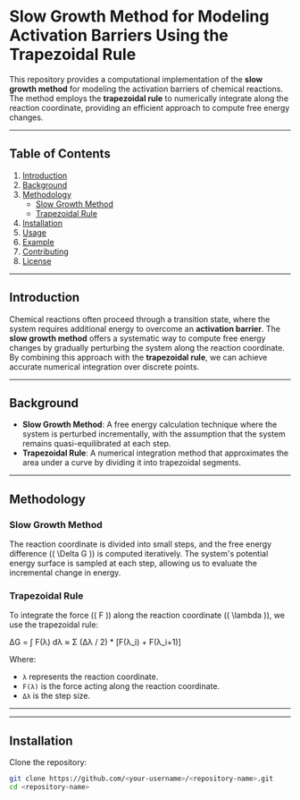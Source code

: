 # Slow Growth Method for Modeling Activation Barriers Using the Trapezoidal Rule

This repository provides a computational implementation of the **slow growth method** for modeling the activation barriers of chemical reactions. The method employs the **trapezoidal rule** to numerically integrate along the reaction coordinate, providing an efficient approach to compute free energy changes.

---

## Table of Contents
1. [Introduction](#introduction)
2. [Background](#background)
3. [Methodology](#methodology)
    - [Slow Growth Method](#slow-growth-method)
    - [Trapezoidal Rule](#trapezoidal-rule)
4. [Installation](#installation)
5. [Usage](#usage)
6. [Example](#example)
7. [Contributing](#contributing)
8. [License](#license)

---

## Introduction
Chemical reactions often proceed through a transition state, where the system requires additional energy to overcome an **activation barrier**. The **slow growth method** offers a systematic way to compute free energy changes by gradually perturbing the system along the reaction coordinate. By combining this approach with the **trapezoidal rule**, we can achieve accurate numerical integration over discrete points.

---

## Background
- **Slow Growth Method**: A free energy calculation technique where the system is perturbed incrementally, with the assumption that the system remains quasi-equilibrated at each step.
- **Trapezoidal Rule**: A numerical integration method that approximates the area under a curve by dividing it into trapezoidal segments.

---

## Methodology

### Slow Growth Method
The reaction coordinate is divided into small steps, and the free energy difference (\( \Delta G \)) is computed iteratively. The system's potential energy surface is sampled at each step, allowing us to evaluate the incremental change in energy.

### Trapezoidal Rule
To integrate the force (\( F \)) along the reaction coordinate (\( \lambda \)), we use the trapezoidal rule:

ΔG = ∫ F(λ) dλ ≈ Σ (Δλ / 2) * [F(λ_i) + F(λ_i+1)]

Where:
- `λ` represents the reaction coordinate.
- `F(λ)` is the force acting along the reaction coordinate.
- `Δλ` is the step size.

---

---

## Installation
Clone the repository:
```bash
git clone https://github.com/<your-username>/<repository-name>.git
cd <repository-name>
